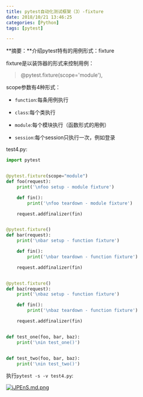 ```yaml
---
title: pytest自动化测试框架（3）-fixture
date: 2018/10/21 13:46:25
categories: [Python]
tags: [pytest]

---
```


**摘要：**介绍pytest特有的用例形式：fixture

<!-- more -->

fixture是以装饰器的形式来控制用例：

> @pytest.fixture(scope='module'),

scope参数有4种形式：

- `function`:每条用例执行

- `class`:每个类执行

- `module`:每个模块执行（函数形式的用例）

- `session`:每个session只执行一次，例如登录


test4.py:

```python
import pytest


@pytest.fixture(scope="module")
def foo(request):
    print('\nfoo setup - module fixture')

    def fin():
        print('\nfoo teardown - module fixture')

    request.addfinalizer(fin)


@pytest.fixture()
def bar(request):
    print('\nbar setup - function fixture')

    def fin():
        print('\nbar teardown - function fixture')

    request.addfinalizer(fin)


@pytest.fixture()
def baz(request):
    print('\nbaz setup - function fixture')

    def fin():
        print('\nbaz teardown - function fixture')

    request.addfinalizer(fin)


def test_one(foo, bar, baz):
    print('\nin test_one()')


def test_two(foo, bar, baz):
    print('\nin test_two()')
```

执行`pytest -s -v test4.py`:

[![iJPEnS.md.png](http://img.qizhenjun.com/TIM截图20180929143917.png)](https://imgchr.com/i/iJPEnS)